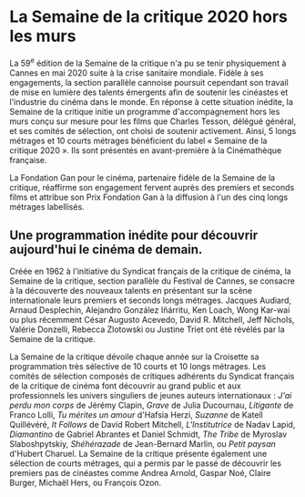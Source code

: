 # La Semaine de la critique 2020 hors les murs

La 59<sup>e</sup> édition de la Semaine de la critique n'a pu se tenir physiquement à Cannes en mai 2020 suite à la crise sanitaire mondiale. Fidèle à ses engagements, la section parallèle cannoise poursuit cependant son travail de mise en lumière des talents émergents afin de soutenir les cinéastes et l'industrie du cinéma dans le monde. En réponse à cette situation inédite, la Semaine de la critique initie un programme d'accompagnement hors les murs conçu sur mesure pour les films que Charles Tesson, délégué général, et ses comités de sélection, ont choisi de soutenir activement. Ainsi, 5 longs métrages et 10 courts métrages bénéficient du label « Semaine de la critique 2020 ». Ils sont présentés en avant-première à la Cinémathèque française.

La Fondation Gan pour le cinéma, partenaire fidèle de la Semaine de la critique, réaffirme son engagement fervent auprès des premiers et seconds films et attribue son Prix Fondation Gan à la diffusion à l'un des cinq longs métrages labellisés.

## Une programmation inédite pour découvrir aujourd'hui le cinéma de demain.

Créée en 1962 à l'initiative du Syndicat français de la critique de cinéma, la Semaine de la critique, section parallèle du Festival de Cannes, se consacre à la découverte des nouveaux talents en présentant sur la scène internationale leurs premiers et seconds longs métrages. Jacques Audiard, Arnaud Desplechin, Alejandro González Iñárritu, Ken Loach, Wong Kar-wai ou plus récemment César Augusto Acevedo, David R. Mitchell, Jeff Nichols, Valérie Donzelli, Rebecca Zlotowski ou Justine Triet ont été révélés par la Semaine de la critique.

La Semaine de la critique dévoile chaque année sur la Croisette sa programmation très sélective de 10 courts et 10 longs métrages. Les comités de sélection composés de critiques adhérents du Syndicat français de la critique de cinéma font découvrir au grand public et aux professionnels les univers singuliers de jeunes auteurs internationaux : _J'ai perdu mon corps_ de Jérémy Clapin, _Grave_ de Julia Ducournau, _Litigante_ de Franco Lolli, _Tu mérites un amour_ d'Hafsia Herzi, _Suzanne_ de Katell Quillévéré, _It Follows_ de David Robert Mitchell, _L'Institutrice_ de Nadav Lapid, _Diamantino_ de Gabriel Abrantes et Daniel Schmidt, _The Tribe_ de Myroslav Slaboshpytskiy, _Shéhérazade_ de Jean-Bernard Marlin, ou _Petit paysan_ d'Hubert Charuel. La Semaine de la critique présente également une sélection de courts métrages, qui a permis par le passé de découvrir les premiers pas de cinéastes comme Andrea Arnold, Gaspar Noé, Claire Burger, Michaël Hers, ou François Ozon.
